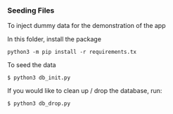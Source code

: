 ### Seeding Files

To inject dummy data for the demonstration of the app

In this folder, install the package

```
python3 -m pip install -r requirements.tx
```

To seed the data

```
$ python3 db_init.py
```

If you would like to clean up / drop the database, run:

```
$ python3 db_drop.py
```
